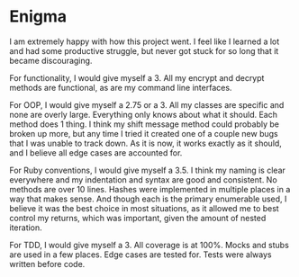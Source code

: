 # Enigma
I am extremely happy with how this project went. I feel like I learned a lot and had some productive struggle, but never got stuck for so long that it became discouraging.

For functionality, I would give myself a 3. All my encrypt and decrypt methods are functional, as are my command line interfaces.

For OOP, I would give myself a 2.75 or a 3. All my classes are specific and none are overly large. Everything only knows about what it should. Each method does 1 thing. I think my shift message method could probably be broken up more, but any time I tried it created one of a couple new bugs that I was unable to track down. As it is now, it works exactly as it should, and I believe all edge cases are accounted for.

For Ruby conventions, I would give myself a 3.5. I think my naming is clear everywhere and my indentation and syntax are good and consistent. No methods are over 10 lines. Hashes were implemented in multiple places in a way that makes sense. And though each is the primary enumerable used, I believe it was the best choice in most situations, as it allowed me to best control my returns, which was important, given the amount of nested iteration.

For TDD, I would give myself a 3. All coverage is at 100%. Mocks and stubs are used in a few places. Edge cases are tested for. Tests were always written before code.

